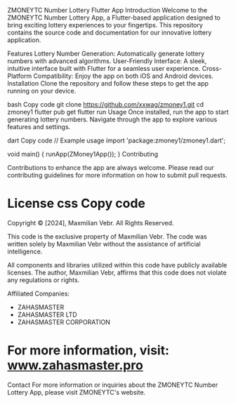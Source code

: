 
ZMONEYTC Number Lottery Flutter App
Introduction
Welcome to the ZMONEYTC Number Lottery App, a Flutter-based application designed to bring exciting lottery experiences to your fingertips. This repository contains the source code and documentation for our innovative lottery application.

Features
Lottery Number Generation: Automatically generate lottery numbers with advanced algorithms.
User-Friendly Interface: A sleek, intuitive interface built with Flutter for a seamless user experience.
Cross-Platform Compatibility: Enjoy the app on both iOS and Android devices.
Installation
Clone the repository and follow these steps to get the app running on your device.

bash
Copy code
git clone https://github.com/xxwag/zmoney1.git
cd zmoney1
flutter pub get
flutter run
Usage
Once installed, run the app to start generating lottery numbers. Navigate through the app to explore various features and settings.

dart
Copy code
// Example usage
import 'package:zmoney1/zmoney1.dart';

void main() {
  runApp(ZMoney1App());
}
Contributing

Contributions to enhance the app are always welcome. Please read our contributing guidelines for more information on how to submit pull requests.

License
css
Copy code
===============================================================================
Copyright © [2024], Maxmilian Vebr. All Rights Reserved.

This code is the exclusive property of Maxmilian Vebr. The code was written solely by Maxmilian Vebr without the assistance of artificial intelligence.

All components and libraries utilized within this code have publicly available licenses. The author, Maxmilian Vebr, affirms that this code does not violate any regulations or rights.

Affiliated Companies:
- ZAHASMASTER
- ZAHASMASTER LTD
- ZAHASMASTER CORPORATION

For more information, visit: www.zahasmaster.pro
===============================================================================
Contact
For more information or inquiries about the ZMONEYTC Number Lottery App, please visit ZMONEYTC's website.

